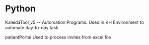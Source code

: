 # Python
KaleidaTool_v5 -- Automation Programs.
Used in KH Environment to automate day-to-day task


patientPortal
Used to process invites from excel file
